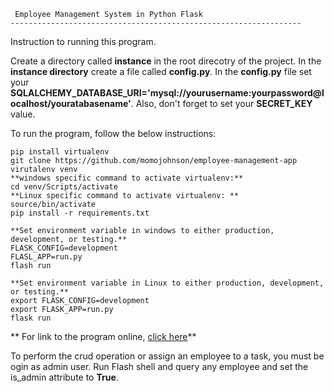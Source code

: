 
     Employee Management System in Python Flask
    ----------------------------------------------------------------- 
Instruction to running this program.

Create a directory called **instance** in the root direcotry of the project. In the **instance directory** create a file called **config.py**. In the **config.py** file set your **SQLALCHEMY_DATABASE_URI='mysql://yourusername:yourpassword@localhost/youratabasename'**. Also, don't forget to set your **SECRET_KEY** value.

To run the program, follow the below instructions:
```
pip install virtualenv
git clone https://github.com/momojohnson/employee-management-app
virutalenv venv
**windows specific command to activate virtualenv:**
cd venv/Scripts/activate 
**Linux specific command to activate virtualenv: **
source/bin/activate
pip install -r requirements.txt 

**Set environment variable in windows to either production, development, or testing.**
FLASK_CONFIG=development
FLASL_APP=run.py
flash run

**Set environment variable in Linux to either production, development, or testing.**
export FLASK_CONFIG=development
export FLASK_APP=run.py 
flask run 
```
** For link to the program online, [click here](http://johnsonmomo.pythonanywhere.com/)**

To perform the crud operation or assign an employee to a task, you must be ogin as admin user. Run Flash shell and query any employee and set the is_admin attribute to **True**.





